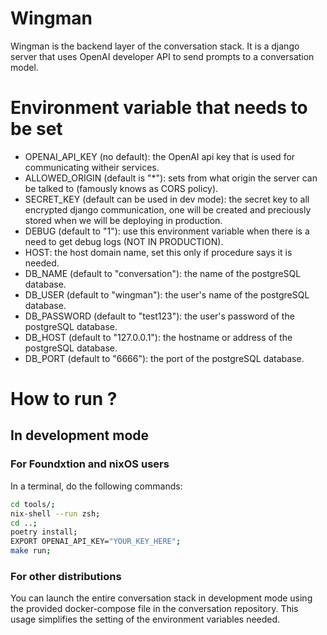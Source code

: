 # Wingman
Wingman is the backend layer of the conversation stack.
It is a django server that uses OpenAI developer API to send prompts to a
conversation model.

# Environment variable that needs to be set
- OPENAI_API_KEY (no default): the OpenAI api key that is used for communicating
  witheir services.
- ALLOWED\_ORIGIN (default is "\*"): sets from what origin the server can be
  talked to (famously knows as CORS policy).
- SECRET\_KEY (default can be used in dev mode): the secret key to all encrypted django communication, one will be
  created and preciously stored when we will be deploying in production.
- DEBUG (default to "1"): use this environment variable when there is a need to
  get debug logs (NOT IN PRODUCTION).
- HOST: the host domain name, set this only if procedure says it is needed.
- DB\_NAME (default to "conversation"): the name of the postgreSQL database.
- DB\_USER (default to "wingman"): the user's name of the postgreSQL database.
- DB\_PASSWORD (default to "test123"): the user's password of the postgreSQL database.
- DB\_HOST (default to "127.0.0.1"): the hostname or address of the postgreSQL database.
- DB\_PORT (default to "6666"): the port of the postgreSQL database.

# How to run ?

## In development mode

### For Foundxtion and nixOS users
In a terminal, do the following commands:
```zsh
cd tools/;
nix-shell --run zsh;
cd ..;
poetry install;
EXPORT OPENAI_API_KEY="YOUR_KEY_HERE";
make run;
```

### For other distributions
You can launch the entire conversation stack in development mode using the
provided docker-compose file in the conversation repository. This usage
simplifies the setting of the environment variables needed.
